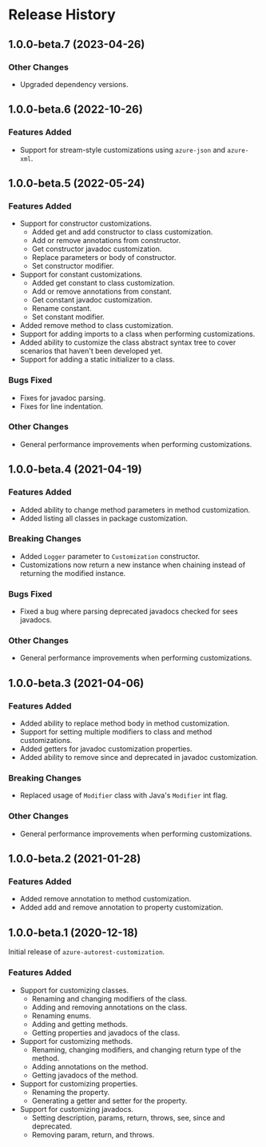 # Release History

## 1.0.0-beta.7 (2023-04-26)

### Other Changes

- Upgraded dependency versions.

## 1.0.0-beta.6 (2022-10-26)

### Features Added

- Support for stream-style customizations using `azure-json` and `azure-xml`.

## 1.0.0-beta.5 (2022-05-24)

### Features Added

- Support for constructor customizations.
  - Added get and add constructor to class customization.
  - Add or remove annotations from constructor.
  - Get constructor javadoc customization.
  - Replace parameters or body of constructor.
  - Set constructor modifier.
- Support for constant customizations.
  - Added get constant to class customization.
  - Add or remove annotations from constant.
  - Get constant javadoc customization.
  - Rename constant.
  - Set constant modifier.
- Added remove method to class customization.
- Support for adding imports to a class when performing customizations.
- Added ability to customize the class abstract syntax tree to cover scenarios that haven't been developed yet.
- Support for adding a static initializer to a class.

### Bugs Fixed

- Fixes for javadoc parsing.
- Fixes for line indentation.

### Other Changes

- General performance improvements when performing customizations.

## 1.0.0-beta.4 (2021-04-19)

### Features Added

- Added ability to change method parameters in method customization.
- Added listing all classes in package customization.

### Breaking Changes

- Added `Logger` parameter to `Customization` constructor.
- Customizations now return a new instance when chaining instead of returning the modified instance.

### Bugs Fixed

- Fixed a bug where parsing deprecated javadocs checked for sees javadocs.

### Other Changes

- General performance improvements when performing customizations.

## 1.0.0-beta.3 (2021-04-06)

### Features Added

- Added ability to replace method body in method customization.
- Support for setting multiple modifiers to class and method customizations.
- Added getters for javadoc customization properties.
- Added ability to remove since and deprecated in javadoc customization.

### Breaking Changes

- Replaced usage of `Modifier` class with Java's `Modifier` int flag.

### Other Changes

- General performance improvements when performing customizations.

## 1.0.0-beta.2 (2021-01-28)

### Features Added

- Added remove annotation to method customization.
- Added add and remove annotation to property customization.

## 1.0.0-beta.1 (2020-12-18)

Initial release of `azure-autorest-customization`.

### Features Added

- Support for customizing classes.
  - Renaming and changing modifiers of the class.
  - Adding and removing annotations on the class.
  - Renaming enums.
  - Adding and getting methods.
  - Getting properties and javadocs of the class.
- Support for customizing methods.
  - Renaming, changing modifiers, and changing return type of the method.
  - Adding annotations on the method.
  - Getting javadocs of the method.
- Support for customizing properties.
  - Renaming the property.
  - Generating a getter and setter for the property.
- Support for customizing javadocs.
  - Setting description, params, return, throws, see, since and deprecated.
  - Removing param, return, and throws.
